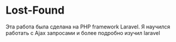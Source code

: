 # Lost-Found
 
 Эта работа была сделана на PHP framework Laravel. Я научился работать с Ajax запросами и более подробно изучил laravel  
